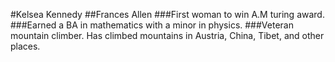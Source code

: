 #Kelsea Kennedy
##Frances Allen
###First woman to win A.M turing award.
###Earned a BA in mathematics with a minor in physics.
###Veteran mountain climber. Has climbed mountains in Austria, China, Tibet, and other places. 
